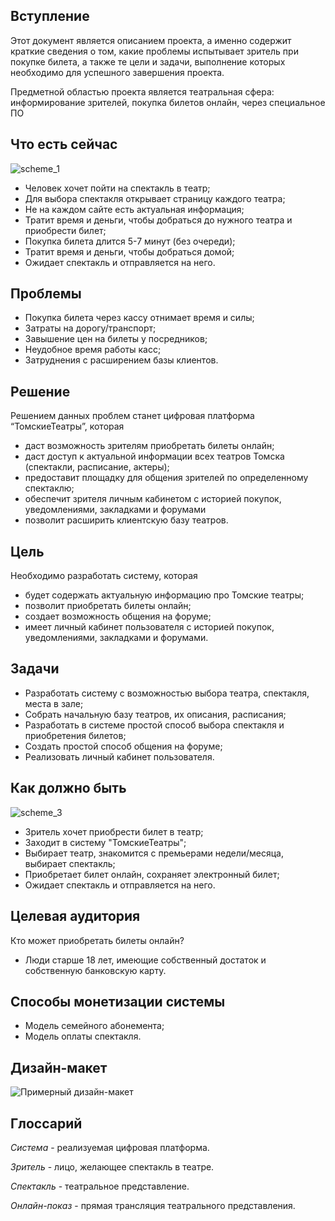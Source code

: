 ## **Вступление**
Этот документ является описанием проекта, а именно содержит краткие сведения о том, какие проблемы испытывает зритель при покупке билета,  а также те цели и задачи, выполнение которых необходимо для успешного завершения проекта.

Предметной областью проекта является театральная сфера: информирование зрителей, покупка билетов онлайн, через специальное ПО

## **Что есть сейчас**
![scheme_1](https://schstp.github.io/Theater-Platform/passport/passport/Что%20сейчас.png "Что есть сейчас...")

+ Человек хочет пойти на спектакль в театр;
+ Для выбора спектакля открывает страницу каждого театра;
+ Не на каждом сайте есть актуальная информация;
+ Тратит время и деньги, чтобы добраться до нужного театра и приобрести билет;
+ Покупка билета длится 5-7 минут (без очереди);
+ Тратит время и деньги, чтобы добраться домой;
+ Ожидает спектакль и отправляется на него.

## **Проблемы**
+ Покупка билета через кассу отнимает время и силы;
+ Затраты на дорогу/транспорт;
+ Завышение цен на билеты у посредников;
+ Неудобное время работы касс;
+ Затруднения с расширением базы клиентов.

## **Решение**
Решением данных проблем станет цифровая платформа “ТомскиеТеатры”, которая 
+ даст возможность зрителям приобретать билеты онлайн;
+ даст доступ к актуальной информации всех театров Томска (спектакли, расписание, актеры);
+ предоставит площадку для общения зрителей по определенному спектаклю;
+ обеспечит зрителя личным кабинетом с историей покупок, уведомлениями, закладками и форумами
+ позволит расширить клиентскую базу театров.

## **Цель**
Необходимо разработать систему, которая
+ будет содержать актуальную информацию про Томские театры;
+ позволит приобретать билеты онлайн;
+ создает возможность общения на форуме;
+ имеет личный кабинет пользователя с историей покупок, уведомлениями, закладками и форумами.

## **Задачи**
+ Разработать систему с возможностью выбора театра, спектакля, места в зале;
+ Собрать начальную базу театров, их описания, расписания;
+ Разработать в системе простой способ выбора спектакля и приобретения билетов;
+ Создать простой способ общения на форуме;
+ Реализовать личный кабинет пользователя.

## **Как должно быть**
![scheme_3](https://schstp.github.io/Theater-Platform/passport/passport/Как%20должно%20быть.png "Как должно быть...")
+ Зритель хочет приобрести билет в театр;
+ Заходит в систему "ТомскиеТеатры";
+ Выбирает театр, знакомится с премьерами недели/месяца, выбирает спектакль;
+ Приобретает билет онлайн, сохраняет электронный билет;
+ Ожидает спектакль и отправляется на него.

## **Целевая аудитория**
Кто может приобретать билеты онлайн?
+ Люди старше 18 лет, имеющие собственный достаток и собственную банковскую карту.

## **Способы монетизации системы**
+ Модель семейного абонемента; 
+ Модель оплаты спектакля.

## **Дизайн-макет**
![Примерный дизайн-макет](https://schstp.github.io/Theater-Platform/passport/passport/Примерный.jpeg "Примерный дизайн-макет")  

## **Глоссарий**
*Система* - реализуемая цифровая платформа.

*Зритель* - лицо, желающее спектакль в театре.

*Спектакль* - театральное представление.

*Онлайн-показ* - прямая трансляция театрального представления.
